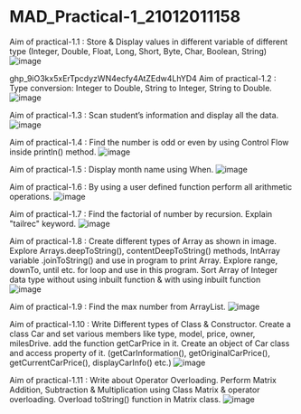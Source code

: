 # MAD_Practical-1_21012011158
Aim of practical-1.1 : Store & Display values in different variable of different type (Integer, Double, Float, Long, Short, Byte, Char, Boolean, String)
![image](https://github.com/vikaslohar21/MAD_Practical-1_21012011158/assets/98016883/a309815f-8a95-458c-9576-1654a1126043)

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
Aim of practical-1.2 : Type conversion:
Integer to Double, String to Integer, String to Double.
![image](https://github.com/vikaslohar21/MAD_Practical-1_21012011158/assets/98016883/854bb42e-da8e-416b-a495-058d97c23d98)


Aim of practical-1.3 : Scan student’s information and display all the data.
![image](https://github.com/vikaslohar21/MAD_Practical-1_21012011158/assets/98016883/b3722ded-518f-4d7f-ac51-5698b320e0c8)


Aim of practical-1.4 : Find the number is odd or even by using Control Flow inside println() method.
![image](https://github.com/vikaslohar21/MAD_Practical-1_21012011158/assets/98016883/986aedfc-c966-4d88-88fc-8878fd707095)


Aim of practical-1.5 : Display month name using When.
![image](https://github.com/vikaslohar21/MAD_Practical-1_21012011158/assets/98016883/f7e273e6-609b-4673-be44-49d2d0656758)


Aim of practical-1.6 : By using a user defined function perform all arithmetic operations.
![image](https://github.com/vikaslohar21/MAD_Practical-1_21012011158/assets/98016883/9a9ea2a9-36bd-403a-8839-fee91068b3d0)

Aim of practical-1.7 : Find the factorial of number by recursion. Explain "tailrec" keyword.
![image](https://github.com/vikaslohar21/MAD_Practical-1_21012011158/assets/98016883/724462be-f95b-46d7-8922-5e4b81dcd080)


Aim of practical-1.8 : Create different types of Array as shown in image. Explore Arrays.deepToString(), contentDeepToString() methods, IntArray variable .joinToString()  and use in program to print Array. Explore range, downTo, until etc. for loop and use in this program. Sort Array of Integer data type without using inbuilt function & with using inbuilt function
![image](https://github.com/vikaslohar21/MAD_Practical-1_21012011158/assets/98016883/9d549cec-e47d-44e4-b189-9a7173a3c3d0)


Aim of practical-1.9 : Find the max number from ArrayList.
![image](https://github.com/vikaslohar21/MAD_Practical-1_21012011158/assets/98016883/04d9648f-e044-47f3-82c3-6659e32fc84b)

Aim of practical-1.10 : Write Different types of Class & Constructor. Create a class Car and set various members like type, model, price, owner, milesDrive. add the function getCarPrice in it. Create an object of Car class and access property of it. (getCarInformation(), getOriginalCarPrice(), getCurrentCarPrice(), displayCarInfo() etc.)
![image](https://github.com/vikaslohar21/MAD_Practical-1_21012011158/assets/98016883/6109bd53-5995-4ce8-bf47-33de813bbec3)


Aim of practical-1.11 : Write about Operator Overloading. Perform Matrix Addition, Subtraction & Multiplication using Class Matrix & operator overloading. Overload toString() function in Matrix class.
![image](https://github.com/vikaslohar21/MAD_Practical-1_21012011158/assets/98016883/1218bd01-af69-4558-8b94-c5d892be40a5)











